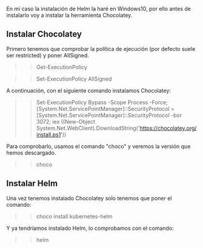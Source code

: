 En mi caso la instalación de Helm la haré en Windows10, por ello antes de instalarlo voy a instalar la herramienta Chocolatey.

## Instalar Chocolatey  
Primero tenemos que comprobar la política de ejecución (por defecto suele ser restricted) y poner AllSigned.  

>>Get-ExecutionPolicy  

>>Set-ExecutionPolicy AllSigned  

A continuación, con el siguiente comando instalamos Chocolatey:  

>>Set-ExecutionPolicy Bypass -Scope Process -Force; [System.Net.ServicePointManager]::SecurityProtocol = [System.Net.ServicePointManager]::SecurityProtocol -bor 3072; iex ((New-Object System.Net.WebClient).DownloadString('https://chocolatey.org/install.ps1'))  

Para comprobarlo, usamos el comando "choco" y veremos la versión que hemos descargado.  

>>choco

## Instalar Helm  
Una vez tenemos instalado Chocolatey solo tenemos que poner el comando:  

>>choco install kubernetes-helm  

Y ya tendríamos instalado Helm, lo comprobamos con el comando:  

>>helm

